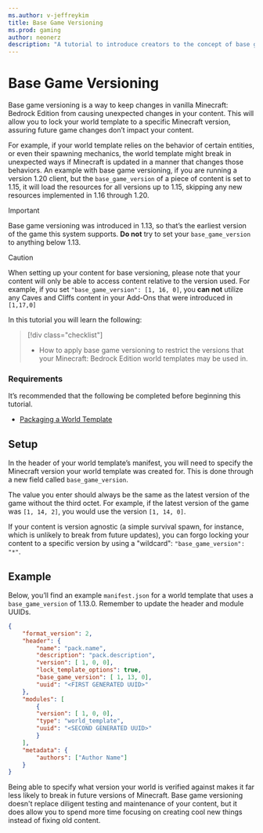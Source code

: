 ```yaml
---
ms.author: v-jeffreykim
title: Base Game Versioning
ms.prod: gaming
author: neonerz
description: "A tutorial to introduce creators to the concept of base game versioning"
---
```

# Base Game Versioning

Base game versioning is a way to keep changes in vanilla Minecraft: Bedrock Edition from causing unexpected changes in your content. This will allow you to lock your world template to a specific Minecraft version, assuring future game changes don’t impact your content.

For example, if your world template relies on the behavior of certain entities, or even their spawning mechanics, the world template might break in unexpected ways if Minecraft is updated in a manner that changes those behaviors. An example with base game versioning, if you are running a version 1.20 client, but the `base_game_version` of a piece of content is set to 1.15, it will load the resources for all versions up to 1.15, skipping any new resources implemented in 1.16 through 1.20.

> [!IMPORTANT]
> Base game versioning was introduced in 1.13, so that’s the earliest version of the game this system supports. **Do not** try to set your `base_game_version` to anything below 1.13.

> [!CAUTION]
> When setting up your content for base versioning, please note that your content will only be able to access content relative to the version used. For example, if you set `"base_game_version": [1, 16, 0]`, you **can not** utilize any Caves and Cliffs content in your Add-Ons that were introduced in `[1,17,0]`

In this tutorial you will learn the following:

> [!div class="checklist"]
>
> - How to apply base game versioning to restrict the versions that your Minecraft: Bedrock Edition world templates may be used in.

### Requirements

It’s recommended that the following be completed before beginning this tutorial.

- [Packaging a World Template](PackagingAWorldTemplate.md)

## Setup

In the header of your world template’s manifest, you will need to specify the Minecraft version your world template was created for. This is done through a new field called `base_game_version`.

The value you enter should always be the same as the latest version of the game without the third octet. For example, if the latest version of the game was `[1, 14, 2]`, you would use the version `[1, 14, 0]`.

If your content is version agnostic (a simple survival spawn, for instance, which is unlikely to break from future updates), you can forgo locking your content to a specific version by using a "wildcard": `"base_game_version": "*"`.

## Example

Below, you’ll find an example `manifest.json` for a world template that uses a `base_game_version` of 1.13.0. Remember to update the header and module UUIDs.

```json
{
    "format_version": 2,
    "header": {
        "name": "pack.name",
        "description": "pack.description",
        "version": [ 1, 0, 0],
        "lock_template_options": true,
        "base_game_version": [ 1, 13, 0],
        "uuid": "<FIRST GENERATED UUID>"
    },
    "modules": [
        {
        "version": [ 1, 0, 0],
        "type": "world_template",
        "uuid": "<SECOND GENERATED UUID>"
        }
    ],
    "metadata": {
        "authors": ["Author Name"]
    }
}
```

Being able to specify what version your world is verified against makes it far less likely to break in future versions of Minecraft. Base game versioning doesn't replace diligent testing and maintenance of your content, but it does allow you to spend more time focusing on creating cool new things instead of fixing old content.


